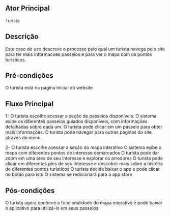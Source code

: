 ## Ator Principal
Turista

## Descrição  
Este caso de uso descreve o processo pelo qual um turista navega pelo site para ter mais informacoes passeios e para ver o mapa com os pontos turisticos.

## Pré-condições
O turista está na página inicial do website

## Fluxo Principal
1-
O turista escolhe acessar a seção de passeios disponíveis.
O sistema exibe os diferentes passeios guiados disponíveis, com informações detalhadas sobre cada um.
O turista pode clicar em um passeio para obter mais informações.
O turista pode navegar para outras páginas do site através do menu.

2- 
O turista escolhe acessar a seção do mapa interativo
O sistema exibe o mapa com diferentes pontos de interesse demarcados
O turista pode dar zoom em uma área de seu interesse e explorar os arredores
O turista pode clicar em diferentes pins de seu interesse e descobrir mais sobre a história de diferentes pontos turísticos
O turista decide baixar o app e pode clicar no botão para isto
O sistema se redicionará para a app store

## Pós-condições
O turista agora conhece a funcionalidade do mapa interativo e pode baixar o aplicativo para utilizá-lo em seus passeios

